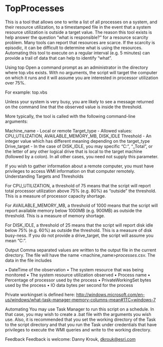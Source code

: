 # TopProcesses

This is a tool that allows one to write a list of all processes on a system, and their resource utilization, to a timestamped file in the event that a system resource utilization is outside a target value.  The reason this tool exists is help answer the question “what is responsible?” for a resource scarcity problem.  Many tools can report that resources are scarce.  If the scarcity is episodic, it can be difficult to determine what is using the resources.  Automating this tool to execute on a regular interval (e.g. 5 minutes) can provide a trail of data that can help to identify “what”.

Using top
Open a command prompt as an administrator in the directory where top.vbs exists.   With no arguments, the script will target the computer on which it runs and it will assume you are interested in processor utilization over 75%.

For example: top.vbs

Unless your system is very busy, you are likely to see a message returned on the command line that the observed value is inside the threshold. 

More typically, the tool is called with the following command-line arguments:

Machine_name -	Local or remote
Target_type -	Allowed values: CPU_UTILIZATION, AVAILABLE_MEMORY_MB, DISK_IDLE
Threshold	- An integer value which has different meaning depending on the target_type
Drive_target -	In the case of DISK_IDLE, you may specific “C:”, “_Total”, or the letter of any other logical drive that is local to the target machine (followed by a colon).  In all other cases, you need not supply this parameter.

If you wish to gather information about a remote computer, you must have privileges to access WMI information on that computer remotely.  
Understanding Targets and Thresholds

For CPU_UTILIZATION, a threshold of 75 means that the script will report total processor utilization above 75% (e.g. 80%) as “outside” the threshold.  This is a measure of processor capacity shortage.

For AVAILABLE_MEMORY_MB, a threshold of 1000 means that the script will report available memory below 1000MB (e.g. 900MB) as outside the threshold.  This is a measure of memory shortage.

For DISK_IDLE, a threshold of 25 means that the script will report disk idle below 75% (e.g. 60%) as outside the threshold.  This is a measure of disk busy-ness.  If you do not provide a drive_target, the script will assume you mean “C:”.

Output
Comma separated values are written to the output file in the current directory.  The file will have the name <machine_name>_processes_<datetime>.csv.  The data in the file includes 

•	DateTime of the observation
•	The system resource that was being monitored
•	The system resource utilization observed
•	Process name
•	Percentage of processor used by the process
•	PrivateWorkingSet bytes used by the process
•	IO data bytes per second for the process

Private workingset is defined here: http://windows.microsoft.com/en-us/windows/what-task-manager-memory-columns-mean#1TC=windows-7 

Automating
You may use Task Manager to run this script on a schedule.  In that case, you may wish to create a .bat file with the arguments you wish use.  Also, it is recommended that you set the working directory of the Task to the script directory and that you run the Task under credentials that have privileges to execute the WMI queries and write to the working directory.

Feedback
Feedback is welcome:  Danny Krouk, dkrouk@esri.com

